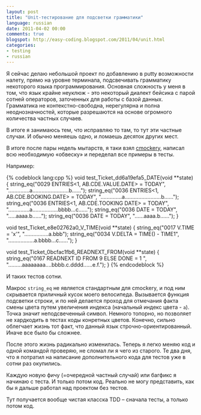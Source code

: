 ```yaml
---
layout: post
title: "Unit-тестирование для подсветки грамматики"
language: russian
date: 2011-04-02 00:00
comments: true
blogspot: http://easy-coding.blogspot.com/2011/04/unit.html
categories:
- testing
- russian
---
```

Я сейчас делаю небольшой проект по добавлению в putty возможности налету, прямо на уровне терминала, подсвечивать грамматику некоторого языка программирования. Основная сложность у меня в том, что язык крайне неуклюж - это некоторый диалект бейсика с парой сотней операторов, заточенных для работы с базой данных. Грамматика не контекстно-свободна, нерегулярна и полна неоднозначностей, которые разрешаются на основе огромного количества частных случаев.

В итоге я занимаюсь тем, что исправляю то там, то тут эти частные случаи. И обычно меняешь одно, и ломаешь десяток других мест.

В итоге после пары недель мытарств, я таки взял [cmockery][], написал всю необходимую «обвеску» и переделал все примеры в тесты.

[cmockery]: http://code.google.com/p/cmockery/

Например:

{% codeblock lang:cpp %}
void test_Ticket_dd6a19efa5_DATE(void **state) {
  string_eq("0029  ENTRIES<1, AB.CDE.VALUE.DATE>    = TODAY",
            "..............a........................b......");
  string_eq("0036  ENTRIES<1, AB.CDE.BOOKING.DATE>  = TODAY",
            "..............a........................b......");
  string_eq("0036  ENTRIES<1, AB.CDE.TOOKING DATE>  = TODAY",
            "..............a.................bbbb...c......");
  string_eq("0036 DATE = TODAY",
            ".....aaaa.b......");
  string_eq("0036  DATE = TODAY",
            "......aaaa.b......");
}

void test_Ticket_e8e02762a0_V_TIME(void **state) {
  string_eq("0017     V.TIME = 'x'",
            "................a.bbb");
  string_eq("0034     V.DELTA = TIME() - TIME1",
            ".................a.bbbb...c......");
}

void test_Ticket_0bcfac1fb6_READNEXT_FROM(void **state) {
  string_eq("0167     READNEXT ID FROM 9 ELSE DONE = 1 ",
            ".........aaaaaaaa....bbbb.c.dddd......e.f.");
}
{% endcodeblock %}

И таких тестов сотни.

Макрос `string_eq` не является стандартным для cmockery, и под ним скрывается приличный кусок моего велосипеда. Вызывается функция подсветки строки, и по ней делается проход для отмечания факта смены цвета путем увеличения индекса (начальный индекс цвета - `а`). Точка значит неподсвеченный символ. Немного топорно, но позволяет не хардкодить в тестах коды конретных цветов. Конечно, сильно облегчает жизнь тот факт, что данный язык строчно-ориентированный. Иначе все было бы сложнее.

После этого жизнь радикально изменилась. Теперь я легко меняю код и одной командой проверяю, не сломал ли я чего из старого. Те два дня, что я потратил на написание дополнительного кода для тестов уже в сотни раз окупились.

Каждую новую фичу (=очередной частный случай) или багфикс я начинаю с теста. И только потом код. Реально не могу представить, как бы я дальше работал над проектом без тестов.

Тут получается вообще чистая класска TDD – сначала тесты, а только потом код.
